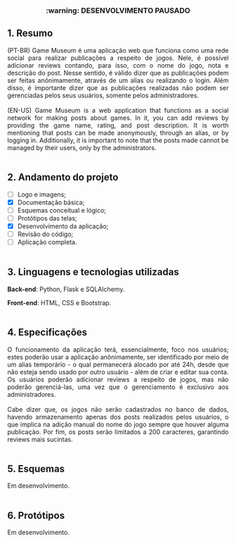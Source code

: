 <h3 align="center">:warning: DESENVOLVIMENTO PAUSADO</h3>

## 1. Resumo
<div align="justify">
  (PT-BR) Game Museum é uma aplicação web que funciona como uma rede social para realizar publicações a respeito de jogos. Nele, é possível adicionar 
  reviews contando, para isso, com o nome do jogo, nota e descrição do post. Nesse sentido, é válido dizer que as publicações podem ser feitas 
  anônimamente, através de um alias ou realizando o login. Além disso, é importante dizer que as publicações realizadas não podem ser gerenciadas
  pelos seus usuários, somente pelos administradores.
  <br><br>
  (EN-US) Game Museum is a web application that functions as a social network for making posts about games. In it, you can add reviews by providing
  the game name, rating, and post description. It is worth mentioning that posts can be made anonymously, through an alias, or by logging in.
  Additionally, it is important to note that the posts made cannot be managed by their users, only by the administrators.
</div>
<br>

## 2. Andamento do projeto
- [ ] Logo e imagens;
- [x] Documentação básica;
- [ ] Esquemas conceitual e lógico;
- [ ] Protótipos das telas;
- [x] Desenvolvimento da aplicação;
- [ ] Revisão do código;
- [ ] Aplicação completa.
<br><br>
## 3. Linguagens e tecnologias utilizadas
**Back-end**: Python, Flask e SQLAlchemy.

**Front-end**: HTML, CSS e Bootstrap.
<br><br>

## 4. Especificações
<div align="justify">
  O funcionamento da aplicação terá, essencialmente, foco nos usuários; estes poderão usar a aplicação anônimamente, ser identificado por 
  meio de um alias temporário - o qual permanecerá alocado por até 24h, desde que não esteja sendo usado por outro usuário - além de criar
  e editar sua conta. Os usuários poderão adicionar reviews a respeito de jogos, mas não poderão gerenciá-las, uma vez que o gerenciamento é
  exclusivo aos administradores.
  <br><br>
  Cabe dizer que, os jogos não serão cadastrados no banco de dados, havendo armazenamento apenas dos posts realizados pelos usuários, o que 
  implica na adição manual do nome do jogo sempre que houver alguma publicação. Por fim, os posts serão limitados a 200 caracteres, garantindo
  reviews mais sucintas.
</div>
<br>

## 5. Esquemas
Em desenvolvimento.
<br><br>

## 6. Protótipos
Em desenvolvimento.
